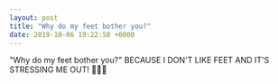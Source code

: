 ```yaml
---
layout: post
title: "Why do my feet bother you?"
date: 2019-10-06 19:22:58 +0000
---
```


"Why do my feet bother you?"
BECAUSE I DON'T LIKE FEET AND IT'S STRESSING ME OUT! 
👣👀😣

